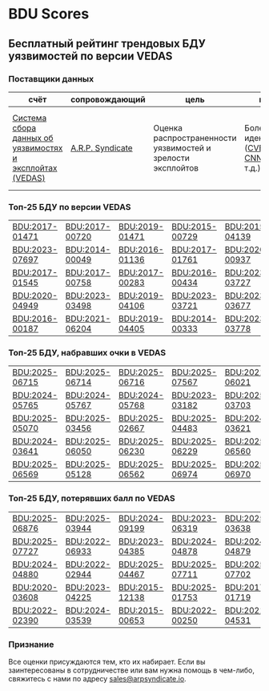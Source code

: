 
# BDU Scores
## Бесплатный рейтинг трендовых БДУ уязвимостей по версии VEDAS

### Поставщики данных
| счёт | cопровождающий | цель | покрытие | определение | частота |
| ----- | ---------- | ------- | -------- | ----------- | --------- |
| [Система сбора данных об уязвимостях и эксплойтах (VEDAS)](https://vedas.arpsyndicate.io) | [A.R.P. Syndicate](https://www.arpsyndicate.io) | Оценка распространенности уязвимостей и зрелости эксплойтов | Более 50 идентификаторов ([CVE](https://github.com/ARPSyndicate/cve-scores), [EUVD](https://github.com/ARPSyndicate/euvd-scores), [CNNVD](https://github.com/ARPSyndicate/cnnvd-scores), [BDU](https://github.com/ARPSyndicate/bdu-scores) и т.д.) | Аналитические данные с открытым исходным кодом (OSINT), полученные от [Exploit Observer](https://www.exploit.observer) | 6-8 часов |



<h3>Топ-25 БДУ по версии VEDAS</h3>

<table>
  <tr>
    <td><a href='https://vedas.arpsyndicate.io/?vuln=BDU:2017-01471'>BDU:2017-01471</a></td>
    <td><a href='https://vedas.arpsyndicate.io/?vuln=BDU:2017-00720'>BDU:2017-00720</a></td>
    <td><a href='https://vedas.arpsyndicate.io/?vuln=BDU:2019-01471'>BDU:2019-01471</a></td>
    <td><a href='https://vedas.arpsyndicate.io/?vuln=BDU:2015-00729'>BDU:2015-00729</a></td>
    <td><a href='https://vedas.arpsyndicate.io/?vuln=BDU:2015-04139'>BDU:2015-04139</a></td>
  </tr>
  <tr>
    <td><a href='https://vedas.arpsyndicate.io/?vuln=BDU:2023-07697'>BDU:2023-07697</a></td>
    <td><a href='https://vedas.arpsyndicate.io/?vuln=BDU:2014-00049'>BDU:2014-00049</a></td>
    <td><a href='https://vedas.arpsyndicate.io/?vuln=BDU:2016-01136'>BDU:2016-01136</a></td>
    <td><a href='https://vedas.arpsyndicate.io/?vuln=BDU:2017-01761'>BDU:2017-01761</a></td>
    <td><a href='https://vedas.arpsyndicate.io/?vuln=BDU:2020-00937'>BDU:2020-00937</a></td>
  </tr>
  <tr>
    <td><a href='https://vedas.arpsyndicate.io/?vuln=BDU:2017-01545'>BDU:2017-01545</a></td>
    <td><a href='https://vedas.arpsyndicate.io/?vuln=BDU:2017-00758'>BDU:2017-00758</a></td>
    <td><a href='https://vedas.arpsyndicate.io/?vuln=BDU:2017-00283'>BDU:2017-00283</a></td>
    <td><a href='https://vedas.arpsyndicate.io/?vuln=BDU:2016-00434'>BDU:2016-00434</a></td>
    <td><a href='https://vedas.arpsyndicate.io/?vuln=BDU:2023-03727'>BDU:2023-03727</a></td>
  </tr>
  <tr>
    <td><a href='https://vedas.arpsyndicate.io/?vuln=BDU:2020-04949'>BDU:2020-04949</a></td>
    <td><a href='https://vedas.arpsyndicate.io/?vuln=BDU:2023-03498'>BDU:2023-03498</a></td>
    <td><a href='https://vedas.arpsyndicate.io/?vuln=BDU:2019-04106'>BDU:2019-04106</a></td>
    <td><a href='https://vedas.arpsyndicate.io/?vuln=BDU:2023-03721'>BDU:2023-03721</a></td>
    <td><a href='https://vedas.arpsyndicate.io/?vuln=BDU:2023-03677'>BDU:2023-03677</a></td>
  </tr>
  <tr>
    <td><a href='https://vedas.arpsyndicate.io/?vuln=BDU:2016-00187'>BDU:2016-00187</a></td>
    <td><a href='https://vedas.arpsyndicate.io/?vuln=BDU:2021-06204'>BDU:2021-06204</a></td>
    <td><a href='https://vedas.arpsyndicate.io/?vuln=BDU:2019-04405'>BDU:2019-04405</a></td>
    <td><a href='https://vedas.arpsyndicate.io/?vuln=BDU:2014-00333'>BDU:2014-00333</a></td>
    <td><a href='https://vedas.arpsyndicate.io/?vuln=BDU:2023-03778'>BDU:2023-03778</a></td>
  </tr>
</table>


<h3>Топ-25 БДУ, набравших очки в VEDAS</h3>

<table>
  <tr>
    <td><a href='https://vedas.arpsyndicate.io/?vuln=BDU:2025-06715'>BDU:2025-06715</a></td>
    <td><a href='https://vedas.arpsyndicate.io/?vuln=BDU:2025-06714'>BDU:2025-06714</a></td>
    <td><a href='https://vedas.arpsyndicate.io/?vuln=BDU:2025-06716'>BDU:2025-06716</a></td>
    <td><a href='https://vedas.arpsyndicate.io/?vuln=BDU:2025-07567'>BDU:2025-07567</a></td>
    <td><a href='https://vedas.arpsyndicate.io/?vuln=BDU:2021-06021'>BDU:2021-06021</a></td>
  </tr>
  <tr>
    <td><a href='https://vedas.arpsyndicate.io/?vuln=BDU:2024-05765'>BDU:2024-05765</a></td>
    <td><a href='https://vedas.arpsyndicate.io/?vuln=BDU:2024-05767'>BDU:2024-05767</a></td>
    <td><a href='https://vedas.arpsyndicate.io/?vuln=BDU:2024-05768'>BDU:2024-05768</a></td>
    <td><a href='https://vedas.arpsyndicate.io/?vuln=BDU:2023-03182'>BDU:2023-03182</a></td>
    <td><a href='https://vedas.arpsyndicate.io/?vuln=BDU:2025-03703'>BDU:2025-03703</a></td>
  </tr>
  <tr>
    <td><a href='https://vedas.arpsyndicate.io/?vuln=BDU:2025-05070'>BDU:2025-05070</a></td>
    <td><a href='https://vedas.arpsyndicate.io/?vuln=BDU:2025-03456'>BDU:2025-03456</a></td>
    <td><a href='https://vedas.arpsyndicate.io/?vuln=BDU:2025-02667'>BDU:2025-02667</a></td>
    <td><a href='https://vedas.arpsyndicate.io/?vuln=BDU:2025-04483'>BDU:2025-04483</a></td>
    <td><a href='https://vedas.arpsyndicate.io/?vuln=BDU:2024-03621'>BDU:2024-03621</a></td>
  </tr>
  <tr>
    <td><a href='https://vedas.arpsyndicate.io/?vuln=BDU:2024-03641'>BDU:2024-03641</a></td>
    <td><a href='https://vedas.arpsyndicate.io/?vuln=BDU:2025-06050'>BDU:2025-06050</a></td>
    <td><a href='https://vedas.arpsyndicate.io/?vuln=BDU:2025-06230'>BDU:2025-06230</a></td>
    <td><a href='https://vedas.arpsyndicate.io/?vuln=BDU:2025-06229'>BDU:2025-06229</a></td>
    <td><a href='https://vedas.arpsyndicate.io/?vuln=BDU:2025-06560'>BDU:2025-06560</a></td>
  </tr>
  <tr>
    <td><a href='https://vedas.arpsyndicate.io/?vuln=BDU:2025-06569'>BDU:2025-06569</a></td>
    <td><a href='https://vedas.arpsyndicate.io/?vuln=BDU:2025-05128'>BDU:2025-05128</a></td>
    <td><a href='https://vedas.arpsyndicate.io/?vuln=BDU:2025-06562'>BDU:2025-06562</a></td>
    <td><a href='https://vedas.arpsyndicate.io/?vuln=BDU:2025-06974'>BDU:2025-06974</a></td>
    <td><a href='https://vedas.arpsyndicate.io/?vuln=BDU:2025-06970'>BDU:2025-06970</a></td>
  </tr>
</table>


<h3>Топ-25 БДУ, потерявших балл по VEDAS</h3>

<table>
  <tr>
    <td><a href='https://vedas.arpsyndicate.io/?vuln=BDU:2025-06876'>BDU:2025-06876</a></td>
    <td><a href='https://vedas.arpsyndicate.io/?vuln=BDU:2025-03944'>BDU:2025-03944</a></td>
    <td><a href='https://vedas.arpsyndicate.io/?vuln=BDU:2024-09199'>BDU:2024-09199</a></td>
    <td><a href='https://vedas.arpsyndicate.io/?vuln=BDU:2023-06319'>BDU:2023-06319</a></td>
    <td><a href='https://vedas.arpsyndicate.io/?vuln=BDU:2025-03638'>BDU:2025-03638</a></td>
  </tr>
  <tr>
    <td><a href='https://vedas.arpsyndicate.io/?vuln=BDU:2025-07727'>BDU:2025-07727</a></td>
    <td><a href='https://vedas.arpsyndicate.io/?vuln=BDU:2022-06933'>BDU:2022-06933</a></td>
    <td><a href='https://vedas.arpsyndicate.io/?vuln=BDU:2023-04385'>BDU:2023-04385</a></td>
    <td><a href='https://vedas.arpsyndicate.io/?vuln=BDU:2024-04878'>BDU:2024-04878</a></td>
    <td><a href='https://vedas.arpsyndicate.io/?vuln=BDU:2024-04879'>BDU:2024-04879</a></td>
  </tr>
  <tr>
    <td><a href='https://vedas.arpsyndicate.io/?vuln=BDU:2024-04880'>BDU:2024-04880</a></td>
    <td><a href='https://vedas.arpsyndicate.io/?vuln=BDU:2022-02944'>BDU:2022-02944</a></td>
    <td><a href='https://vedas.arpsyndicate.io/?vuln=BDU:2025-04467'>BDU:2025-04467</a></td>
    <td><a href='https://vedas.arpsyndicate.io/?vuln=BDU:2025-07711'>BDU:2025-07711</a></td>
    <td><a href='https://vedas.arpsyndicate.io/?vuln=BDU:2025-07702'>BDU:2025-07702</a></td>
  </tr>
  <tr>
    <td><a href='https://vedas.arpsyndicate.io/?vuln=BDU:2020-03608'>BDU:2020-03608</a></td>
    <td><a href='https://vedas.arpsyndicate.io/?vuln=BDU:2023-04225'>BDU:2023-04225</a></td>
    <td><a href='https://vedas.arpsyndicate.io/?vuln=BDU:2015-12138'>BDU:2015-12138</a></td>
    <td><a href='https://vedas.arpsyndicate.io/?vuln=BDU:2025-01753'>BDU:2025-01753</a></td>
    <td><a href='https://vedas.arpsyndicate.io/?vuln=BDU:2017-01719'>BDU:2017-01719</a></td>
  </tr>
  <tr>
    <td><a href='https://vedas.arpsyndicate.io/?vuln=BDU:2022-02390'>BDU:2022-02390</a></td>
    <td><a href='https://vedas.arpsyndicate.io/?vuln=BDU:2024-03539'>BDU:2024-03539</a></td>
    <td><a href='https://vedas.arpsyndicate.io/?vuln=BDU:2015-00653'>BDU:2015-00653</a></td>
    <td><a href='https://vedas.arpsyndicate.io/?vuln=BDU:2022-00250'>BDU:2022-00250</a></td>
    <td><a href='https://vedas.arpsyndicate.io/?vuln=BDU:2021-04531'>BDU:2021-04531</a></td>
  </tr>
</table>


### Признание
Все оценки присуждаются тем, кто их набирает.
Если вы заинтересованы в сотрудничестве или вам нужна помощь в чем-либо, свяжитесь с нами по адресу [sales@arpsyndicate.io](mailto:sales@arpsyndicate.io).


